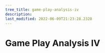 ```yaml
---
tree_title: game-play-analysis-iv
description: 
last_modified: 2022-06-09T21:23:28.2328
---
```


# Game Play Analysis IV
